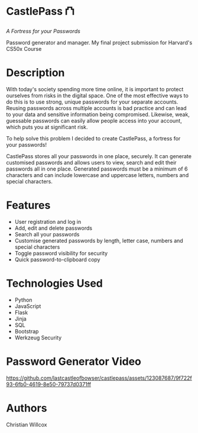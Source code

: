 # CastlePass ⛫ 

<i>A Fortress for your Passwords</i>


Password generator and manager. My final project submission for Harvard's CS50x Course

# Description
With today's society spending more time online, it is important to protect ourselves from risks in the digital space. One of the most effective ways to do this is to use strong, unique passwords for your separate accounts. Reusing passwords across multiple accounts is bad practice and can lead to your data and sensitive information being compromised. Likewise, weak, guessable passwords can easily allow people access into your account, which puts you at significant risk.

To help solve this problem I decided to create CastlePass, a fortress for your passwords!

CastlePass stores all your passwords in one place, securely. It can generate customised passwords and allows users to view, search and edit their passwords all in one place. Generated passwords must be a minimum of 6 characters and can include lowercase and uppercase letters, numbers and special characters.

# Features
- User registration and log in
- Add, edit and delete passwords
- Search all your passwords
- Customise generated passwords by length, letter case, numbers and special characters
- Toggle password visibility for security
- Quick password-to-clipboard copy

# Technologies Used
- Python
- JavaScript
- Flask
- Jinja
- SQL
- Bootstrap
- Werkzeug Security

# Password Generator Video

https://github.com/lastcastleofbowser/castlepass/assets/123087687/9f722f93-6fb0-4619-8e50-79737d0371ff


# Authors
Christian Willcox
